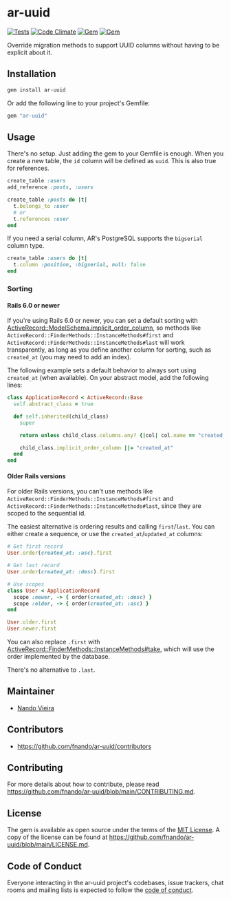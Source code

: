 # ar-uuid

[![Tests](https://github.com/fnando/ar-uuid/workflows/Tests/badge.svg)](https://github.com/fnando/ar-uuid)
[![Code Climate](https://codeclimate.com/github/fnando/ar-uuid/badges/gpa.svg)](https://codeclimate.com/github/fnando/ar-uuid)
[![Gem](https://img.shields.io/gem/v/ar-uuid.svg)](https://rubygems.org/gems/ar-uuid)
[![Gem](https://img.shields.io/gem/dt/ar-uuid.svg)](https://rubygems.org/gems/ar-uuid)

Override migration methods to support UUID columns without having to be explicit
about it.

## Installation

```bash
gem install ar-uuid
```

Or add the following line to your project's Gemfile:

```ruby
gem "ar-uuid"
```

## Usage

There's no setup. Just adding the gem to your Gemfile is enough. When you create
a new table, the `id` column will be defined as `uuid`. This is also true for
references.

```ruby
create_table :users
add_reference :posts, :users

create_table :posts do |t|
  t.belongs_to :user
  # or
  t.references :user
end
```

If you need a serial column, AR's PostgreSQL supports the `bigserial` column
type.

```ruby
create_table :users do |t|
  t.column :position, :bigserial, null: false
end
```

### Sorting

#### Rails 6.0 or newer

If you're using Rails 6.0 or newer, you can set a default sorting with
[ActiveRecord::ModelSchema.implicit_order_column](https://api.rubyonrails.org/classes/ActiveRecord/ModelSchema.html#method-c-implicit_order_column),
so methods like `ActiveRecord::FinderMethods::InstanceMethods#first` and
`ActiveRecord::FinderMethods::InstanceMethods#last` will work transparently, as
long as you define another column for sorting, such as `created_at` (you may
need to add an index).

The following example sets a default behavior to always sort using `created_at`
(when available). On your abstract model, add the following lines:

```ruby
class ApplicationRecord < ActiveRecord::Base
  self.abstract_class = true

  def self.inherited(child_class)
    super

    return unless child_class.columns.any? {|col| col.name == "created_at" }

    child_class.implicit_order_column ||= "created_at"
  end
end
```

#### Older Rails versions

For older Rails versions, you can't use methods like
`ActiveRecord::FinderMethods::InstanceMethods#first` and
`ActiveRecord::FinderMethods::InstanceMethods#last`, since they are scoped to
the sequential id.

The easiest alternative is ordering results and calling `first`/`last`. You can
either create a sequence, or use the `created_at`/`updated_at` columns:

```ruby
# Get first record
User.order(created_at: :asc).first

# Get last record
User.order(created_at: :desc).first

# Use scopes
class User < ApplicationRecord
  scope :newer, -> { order(created_at: :desc) }
  scope :older, -> { order(created_at: :asc) }
end

User.older.first
User.newer.first
```

You can also replace `.first` with
[ActiveRecord::FinderMethods::InstanceMethods#take](https://github.com/rails/rails/blob/f52354ad1d15120dcc5284714bee7ee3f052986c/activerecord/lib/active_record/relation/finder_methods.rb#L104),
which will use the order implemented by the database.

There's no alternative to `.last`.

## Maintainer

- [Nando Vieira](https://github.com/fnando)

## Contributors

- https://github.com/fnando/ar-uuid/contributors

## Contributing

For more details about how to contribute, please read
https://github.com/fnando/ar-uuid/blob/main/CONTRIBUTING.md.

## License

The gem is available as open source under the terms of the
[MIT License](https://opensource.org/licenses/MIT). A copy of the license can be
found at https://github.com/fnando/ar-uuid/blob/main/LICENSE.md.

## Code of Conduct

Everyone interacting in the ar-uuid project's codebases, issue trackers, chat
rooms and mailing lists is expected to follow the
[code of conduct](https://github.com/fnando/ar-uuid/blob/main/CODE_OF_CONDUCT.md).
